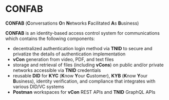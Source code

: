 # CONFAB
**CONFAB** (**C**onversations **O**n **N**etworks **F**acilitated **A**s **B**usiness)

**CONFAB** is an identity-based access control system for communications which contains the following components:

* decentralized authentication login method via **TNID** to secure and privatize the details of authentication implementation
* **vCon** generation from video, PDF, and text files
* storage and retrieval of files (including **vCons**) on public and/or private networks accessible via **TNID** credentials
* reusable **DID** for **KYC** (**K**now **Y**our **C**ustomer), **KYB** (**K**now **Y**our **B**usiness), identity verification, and compliance that integrates with various DID/VC systems
* **Postman** workspaces for **vCon** REST APIs and **TNID** GraphQL APIs 
